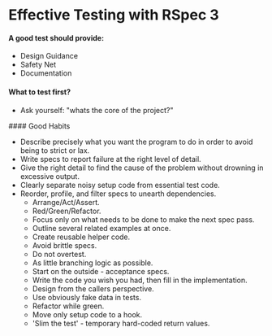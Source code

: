 # Effective Testing with RSpec 3

#### A good test should provide:
* Design Guidance
* Safety Net
* Documentation

#### What to test first?
* Ask yourself: "whats the core of the project?"
 
#### Good Habits
* Describe precisely what you want the program to do in order to avoid being to strict or lax.
* Write specs to report failure at the right level of detail.
* Give the right detail to find the cause of the problem without drowning in excessive output.
* Clearly separate noisy setup code from essential test code.
* Reorder, profile, and filter specs to unearth dependencies.
  * Arrange/Act/Assert.
  * Red/Green/Refactor.
  * Focus only on what needs to be done to make the next spec pass.
  * Outline several related examples at once.
  * Create reusable helper code.
  * Avoid brittle specs.
  * Do not overtest.
  * As little branching logic as possible.
  * Start on the outside - acceptance specs.
  * Write the code you wish you had, then fill in the implementation.
  * Design from the callers perspective.
  * Use obviously fake data in tests.
  * Refactor while green.
  * Move only setup code to a hook.
  * 'Slim the test' - temporary hard-coded return values.
